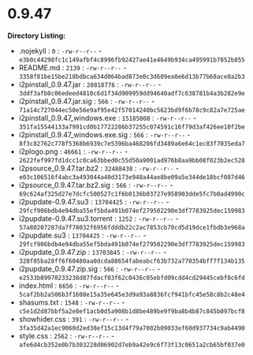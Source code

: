 0.9.47
======

**Directory Listing:**

 - .nojekyll : `0` : `-rw-r--r--` - `e3b0c44298fc1c149afbf4c8996fb92427ae41e4649b934ca495991b7852b855`
 - README.md : `2139` : `-rw-r--r--` - `3358f81be15be218bdbca634d064bad873e0c3d609ea0e6d13b77b68ace8a2b3`
 - i2pinstall_0.9.47.jar : `20818776` : `-rw-r--r--` - `3ddf3afb0c06edeed4810c6d1f34d909959dd94640adf7c638781b4a3b282e9e`
 - i2pinstall_0.9.47.jar.sig : `566` : `-rw-r--r--` - `71a14c727044ec50e56e9af95e42f57014240bc5623bd9f6b78c9c82a7e725ae`
 - i2pinstall_0.9.47_windows.exe : `15185008` : `-rw-r--r--` - `351fa15544133a7991cd0b17722286b37255c074591c16f79d3af426ee10f2be`
 - i2pinstall_0.9.47_windows.exe.sig : `566` : `-rw-r--r--` - `8f3c82762c778f5368b6939c7e5396ba468206fd3489a6e64c1ec83f7035eda7`
 - i2plogo.png : `46661` : `-rw-r--r--` - `2622fef997fd1dcc1c0ca63bbed0c55d50a9001ad976b8aa9bb08f023b2ec528`
 - i2psource_0.9.47.tar.bz2 : `32488438` : `-rw-r--r--` - `e03c106516f4abc3a493044a40d3173e948a44ae8be09a5e344de18bcf087d46`
 - i2psource_0.9.47.tar.bz2.sig : `566` : `-rw-r--r--` - `69c624af325d27e7dcfc500527c1f6b0136b03727e958903dde5fc7b0ad4990c`
 - i2pupdate-0.9.47.su3 : `13704425` : `-rw-r--r--` - `29fcf906bdb4e94dba55ef5bda491b074ef279502290e3df7783925dec159983`
 - i2pupdate-0.9.47.su3.torrent : `1252` : `-rw-r--r--` - `57a80207287da7f78032f6956fdddb22c2ac7853cb70cd5d19dce1fbdb3e968a`
 - i2pupdate.su3 : `13704425` : `-rw-r--r--` - `29fcf906bdb4e94dba55ef5bda491b074ef279502290e3df7783925dec159983`
 - i2pupdate_0.9.47.zip : `13703845` : `-rw-r--r--` - `328f85ba28ff6f60480aa0dcda88654fabeabcf63b732a770354bff7f134b135`
 - i2pupdate_0.9.47.zip.sig : `566` : `-rw-r--r--` - `e2533b89970233238d87fdacf03f62c0436c05ebfd09cdd4cd29445cebf8c6fd`
 - index.html : `6656` : `-rw-r--r--` - `5caf2bb2a506b3f1608e15a35e645e3d9a93a8836fcf941bfc45e58c8b2c48e4`
 - shasums.txt : `1548` : `-rw-r--r--` - `c5e1d2d87bbf5a2e0ef1acb0d5a908b1d8be489be9f9ba8b4b87c845b097bcf8`
 - showhider.css : `391` : `-rw-r--r--` - `3fa35d42a1ec9060d2ed38ef15c13d4f79a7002b09033ef60d937734c9ab4490`
 - style.css : `2562` : `-rw-r--r--` - `afe6d4cb352e0b7b303228d06902d7eb9a42e9c6f73f13c0651a2cb65bf037e0`
